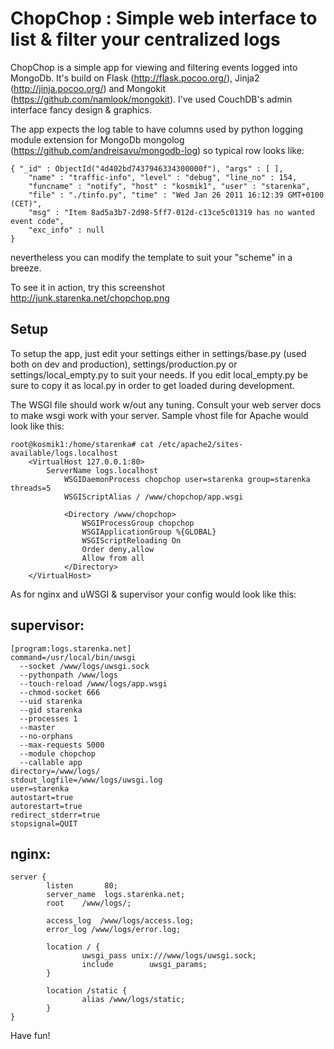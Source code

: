 ChopChop : Simple web interface to list & filter your centralized logs
========================================================

ChopChop is a simple app for viewing and filtering events logged into MongoDb. It's build on Flask (http://flask.pocoo.org/), Jinja2 (http://jinja.pocoo.org/) and Mongokit (https://github.com/namlook/mongokit). I've used CouchDB's admin interface fancy design & graphics.

The app expects the log table to have columns used by python logging module extension for MongoDb mongolog (https://github.com/andreisavu/mongodb-log) so typical row looks like:

    { "_id" : ObjectId("4d402bd7437946334300000f"), "args" : [ ],
        "name" : "traffic-info", "level" : "debug", "line_no" : 154,
        "funcname" : "notify", "host" : "kosmik1", "user" : "starenka",
        "file" : "./tinfo.py", "time" : "Wed Jan 26 2011 16:12:39 GMT+0100 (CET)",
        "msg" : "Item 8ad5a3b7-2d98-5ff7-012d-c13ce5c01319 has no wanted event code",
        "exc_info" : null
    }

nevertheless you can modify the template to suit your "scheme" in a breeze.

To see it in action, try this screenshot http://junk.starenka.net/chopchop.png


Setup
-----

To setup the app, just edit your settings either in settings/base.py (used both on dev and production), settings/production.py or settings/local_empty.py to suit your needs. If you edit local_empty.py be sure to copy it as local.py in order to get loaded during development.

The WSGI file should work w/out any tuning. Consult your web server docs to make wsgi work with your server. Sample vhost file for Apache would look like this:


    root@kosmik1:/home/starenka# cat /etc/apache2/sites-available/logs.localhost
        <VirtualHost 127.0.0.1:80>
            ServerName logs.localhost
                WSGIDaemonProcess chopchop user=starenka group=starenka threads=5
                WSGIScriptAlias / /www/chopchop/app.wsgi

                <Directory /www/chopchop>
                    WSGIProcessGroup chopchop
                    WSGIApplicationGroup %{GLOBAL}
                    WSGIScriptReloading On
                    Order deny,allow
                    Allow from all
                </Directory>
        </VirtualHost>


As for nginx and uWSGI & supervisor your config would look like this:

supervisor:
---

    [program:logs.starenka.net]
    command=/usr/local/bin/uwsgi
      --socket /www/logs/uwsgi.sock
      --pythonpath /www/logs
      --touch-reload /www/logs/app.wsgi
      --chmod-socket 666
      --uid starenka
      --gid starenka
      --processes 1
      --master
      --no-orphans
      --max-requests 5000
      --module chopchop
      --callable app
    directory=/www/logs/
    stdout_logfile=/www/logs/uwsgi.log
    user=starenka
    autostart=true
    autorestart=true
    redirect_stderr=true
    stopsignal=QUIT

nginx:
---

    server {
            listen       80;
            server_name  logs.starenka.net;
            root    /www/logs/;

            access_log  /www/logs/access.log;
            error_log /www/logs/error.log;

            location / {
                    uwsgi_pass unix:///www/logs/uwsgi.sock;
                    include        uwsgi_params;
            }

            location /static {
                    alias /www/logs/static;
            }
    }



Have fun!

